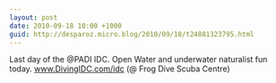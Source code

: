 ```yaml
---
layout: post
date: 2010-09-18 10:00 +1000
guid: http://desparoz.micro.blog/2010/09/18/t24881323795.html
---
```

Last day of the @PADI IDC. Open Water and underwater naturalist fun today. www.DivingIDC.com/idc (@ Frog Dive Scuba Centre)
